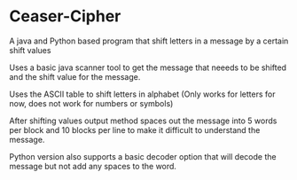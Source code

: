 # Ceaser-Cipher
A java and Python based program that shift letters in a message by a certain shift values

Uses a basic java scanner tool to get the message that neeeds to be shifted and the shift value for the message.

Uses the ASCII table to shift letters in alphabet
(Only works for letters for now, does not work for numbers or symbols)

After shifting values output method spaces out the message into 5 words per block and 10 blocks per line to make it difficult to understand the message.

Python version also supports a basic decoder option that will decode the message but not add any spaces to the word.
